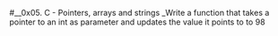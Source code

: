 #__0x05. C - Pointers, arrays and strings
_Write a function that takes a pointer to an int as parameter and updates the value it points to to 98
